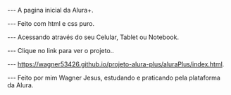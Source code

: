 --- A pagina inicial da Alura+.

--- Feito com html e css puro.

--- Acessando através do seu Celular, Tablet ou Notebook.

--- Clique no link para ver o projeto..

--- https://wagner53426.github.io/projeto-alura-plus/aluraPlus/index.html.

--- Feito por mim Wagner Jesus, estudando e praticando pela plataforma da Alura.

